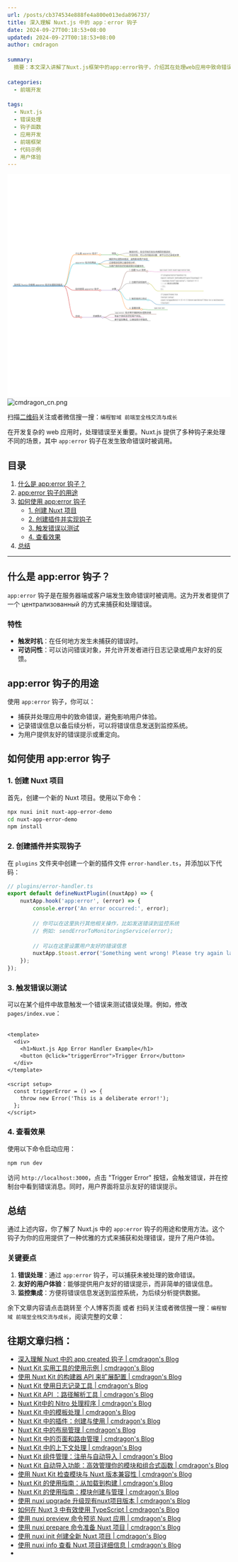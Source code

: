 ```yaml
---
url: /posts/cb374534e888fe4a800e013eda896737/
title: 深入理解 Nuxt.js 中的 app：error 钩子
date: 2024-09-27T00:18:53+08:00
updated: 2024-09-27T00:18:53+08:00
author: cmdragon

summary:
  摘要：本文深入讲解了Nuxt.js框架中的app:error钩子，介绍其在处理web应用中致命错误的重要作用、使用方法及实际应用场景。通过创建Nuxt项目、定义插件、触发错误与测试等步骤，演示了如何利用此钩子捕获错误、记录日志及提升用户体验，最后总结其关键要点包括错误处理、友好提示及监控集成。

categories:
  - 前端开发

tags:
  - Nuxt.js
  - 错误处理
  - 钩子函数
  - 应用开发
  - 前端框架
  - 代码示例
  - 用户体验
---
```


<img src="/images/2024_09_27 10_37_45.png" title="2024_09_27 10_37_45.png" alt="2024_09_27 10_37_45.png"/>


<img src="https://api2.cmdragon.cn/upload/cmder/20250304_012821924.jpg" title="cmdragon_cn.png" alt="cmdragon_cn.png"/>


扫描[二维码](https://api2.cmdragon.cn/upload/cmder/20250304_012821924.jpg)关注或者微信搜一搜：`编程智域 前端至全栈交流与成长`

在开发复杂的 web 应用时，处理错误至关重要。Nuxt.js 提供了多种钩子来处理不同的场景，其中 `app:error` 钩子在发生致命错误时被调用。

## 目录

1. [什么是 app:error 钩子？](#什么是-apperror-钩子)
2. [app:error 钩子的用途](#apperror-钩子的用途)
3. [如何使用 app:error 钩子](#如何使用-apperror-钩子)
    - [1. 创建 Nuxt 项目](#1-创建-nuxt-项目)
    - [2. 创建插件并实现钩子](#2-创建插件并实现钩子)
    - [3. 触发错误以测试](#3-触发错误以测试)
    - [4. 查看效果](#4-查看效果)
4. [总结](#总结)

---

## 什么是 app:error 钩子？

`app:error` 钩子是在服务器端或客户端发生致命错误时被调用。这为开发者提供了一个 централизованный 的方式来捕获和处理错误。

### 特性

- **触发时机**：在任何地方发生未捕获的错误时。
- **可访问性**：可以访问错误对象，并允许开发者进行日志记录或用户友好的反馈。

## app:error 钩子的用途

使用 `app:error` 钩子，你可以：

- 捕获并处理应用中的致命错误，避免影响用户体验。
- 记录错误信息以备后续分析，可以将错误信息发送到监控系统。
- 为用户提供友好的错误提示或重定向。

## 如何使用 app:error 钩子

### 1. 创建 Nuxt 项目

首先，创建一个新的 Nuxt 项目。使用以下命令：

```bash
npx nuxi init nuxt-app-error-demo
cd nuxt-app-error-demo
npm install
```

### 2. 创建插件并实现钩子

在 `plugins` 文件夹中创建一个新的插件文件 `error-handler.ts`，并添加以下代码：

```javascript
// plugins/error-handler.ts
export default defineNuxtPlugin((nuxtApp) => {
    nuxtApp.hook('app:error', (error) => {
        console.error('An error occurred:', error);

        // 你可以在这里执行其他相关操作，比如发送错误到监控系统
        // 例如: sendErrorToMonitoringService(error);

        // 可以在这里设置用户友好的错误信息
        nuxtApp.$toast.error('Something went wrong! Please try again later.');
    });
});
```

### 3. 触发错误以测试

可以在某个组件中故意触发一个错误来测试错误处理。例如，修改 `pages/index.vue`：

```vue

<template>
  <div>
    <h1>Nuxt.js App Error Handler Example</h1>
    <button @click="triggerError">Trigger Error</button>
  </div>
</template>

<script setup>
  const triggerError = () => {
    throw new Error('This is a deliberate error!');
  };
</script>
```

### 4. 查看效果

使用以下命令启动应用：

```bash
npm run dev
```

访问 `http://localhost:3000`，点击 "Trigger Error" 按钮，会触发错误，并在控制台中看到错误消息。同时，用户界面将显示友好的错误提示。

## 总结

通过上述内容，你了解了 Nuxt.js 中的 `app:error` 钩子的用途和使用方法。这个钩子为你的应用提供了一种优雅的方式来捕获和处理错误，提升了用户体验。

### 关键要点

1. **错误处理**：通过 `app:error` 钩子，可以捕获未被处理的致命错误。
2. **友好的用户体验**：能够提供用户友好的错误提示，而非简单的错误信息。
3. **监控集成**：方便将错误信息发送到监控系统，为后续分析提供数据。

余下文章内容请点击跳转至 个人博客页面 或者 扫码关注或者微信搜一搜：`编程智域 前端至全栈交流与成长`，阅读完整的文章：

## 往期文章归档：

- [深入理解 Nuxt 中的 app created 钩子 | cmdragon's Blog](https://blog.cmdragon.cn/posts/1e03ef2ae917ee8f6e9c9e63cdb6174d/)
- [Nuxt Kit 实用工具的使用示例 | cmdragon's Blog](https://blog.cmdragon.cn/posts/da99cebfd9827341b9b542b233ed4a09/)
- [使用 Nuxt Kit 的构建器 API 来扩展配置 | cmdragon's Blog](https://blog.cmdragon.cn/posts/bdeb7bbd58b884c871d4a545bab57769/)
- [Nuxt Kit 使用日志记录工具 | cmdragon's Blog](https://blog.cmdragon.cn/posts/fab35b7214614128957a0da96b8705ed/)
- [Nuxt Kit API ：路径解析工具 | cmdragon's Blog](https://blog.cmdragon.cn/posts/68b1b6f9d726f331612d5dcf9dc96914/)
- [Nuxt Kit中的 Nitro 处理程序 | cmdragon's Blog](https://blog.cmdragon.cn/posts/d192f328c97955dd3e3ed3f1cb0c54fa/)
- [Nuxt Kit 中的模板处理 | cmdragon's Blog](https://blog.cmdragon.cn/posts/65413519c80ce2a292bf056178a0d195/)
- [Nuxt Kit 中的插件：创建与使用 | cmdragon's Blog](https://blog.cmdragon.cn/posts/cb753641cae33519dd339d523c5afa32/)
- [Nuxt Kit 中的布局管理 | cmdragon's Blog](https://blog.cmdragon.cn/posts/b4ffad87d300777dc9674a9251b6dc1e/)
- [Nuxt Kit 中的页面和路由管理 | cmdragon's Blog](https://blog.cmdragon.cn/posts/ca15f62138ac0f090f2b9c215756b50a/)
- [Nuxt Kit 中的上下文处理 | cmdragon's Blog](https://blog.cmdragon.cn/posts/a1f6b30121d27466cf8fd474dd962eda/)
- [Nuxt Kit 组件管理：注册与自动导入 | cmdragon's Blog](https://blog.cmdragon.cn/posts/c5f0133bf1d896616b703a00c560fb9b/)
- [Nuxt Kit 自动导入功能：高效管理你的模块和组合式函数 | cmdragon's Blog](https://blog.cmdragon.cn/posts/5640663d513476298fbd449f82a67e09/)
- [使用 Nuxt Kit 检查模块与 Nuxt 版本兼容性 | cmdragon's Blog](https://blog.cmdragon.cn/posts/b80a57c1b7ed8f18b9d72567e3bc9d71/)
- [Nuxt Kit 的使用指南：从加载到构建 | cmdragon's Blog](https://blog.cmdragon.cn/posts/a19304accfa8f913a68caae99dfa8a68/)
- [Nuxt Kit 的使用指南：模块创建与管理 | cmdragon's Blog](https://blog.cmdragon.cn/posts/4ab50831d8bbee635f407ecba9971360/)
- [使用 nuxi upgrade 升级现有nuxt项目版本 | cmdragon's Blog](https://blog.cmdragon.cn/posts/0e0c114dbed4df069069c50bc4b57510/)
- [如何在 Nuxt 3 中有效使用 TypeScript | cmdragon's Blog](https://blog.cmdragon.cn/posts/3121b9f162f334cf3f36524ef4a0a21c/)
- [使用 nuxi preview 命令预览 Nuxt 应用 | cmdragon's Blog](https://blog.cmdragon.cn/posts/5b05eb48f0dc0e960be86be0f59de2fa/)
- [使用 nuxi prepare 命令准备 Nuxt 项目 | cmdragon's Blog](https://blog.cmdragon.cn/posts/f00fdc02feaaf3525efceaf3e2dc5814/)
- [使用 nuxi init 创建全新 Nuxt 项目 | cmdragon's Blog](https://blog.cmdragon.cn/posts/e215ae9d731aea9f7b5d6aef7aa1a4db/)
- [使用 nuxi info 查看 Nuxt 项目详细信息 | cmdragon's Blog](https://blog.cmdragon.cn/posts/f7aeb6ad9c1c9cf3980419a88a66b082/)
-

